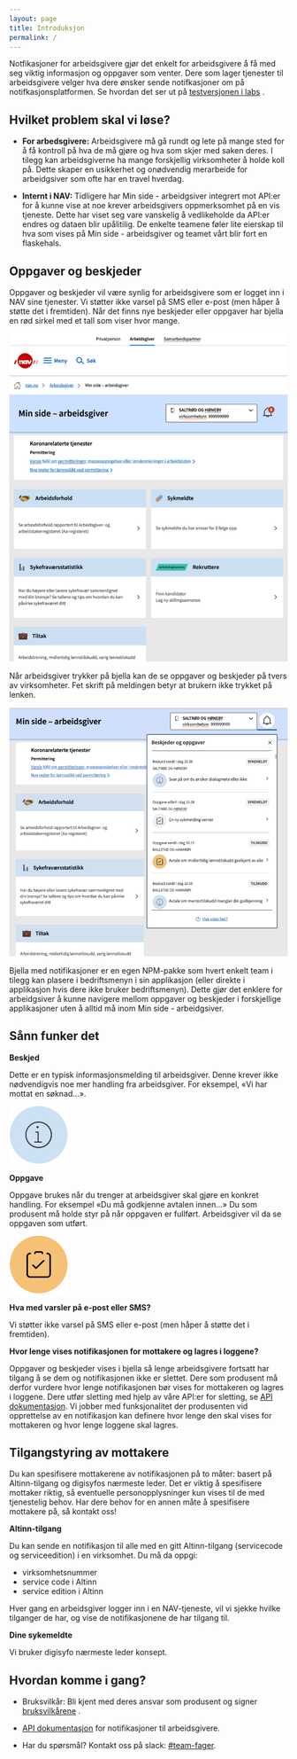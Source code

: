 ```yaml
---
layout: page
title: Introduksjon
permalink: /
---
```

Notfikasjoner for arbeidsgivere gjør det enkelt for arbeidsgivere å få med seg viktig informasjon og oppgaver som venter. Dere som lager tjenester til arbeidsgivere velger hva dere ønsker sende notifkasjoner om på notifkasjonsplatformen. Se hvordan det ser ut på [testversjonen i labs](https://arbeidsgiver.labs.nais.io/min-side-arbeidsgiver/?) . 

## Hvilket problem skal vi løse? 

- __For arbedsgivere:__
Arbeidsgivere må gå rundt og lete på mange sted for å få kontroll på hva de må gjøre og hva som skjer med saken deres. I tilegg kan arbeidsgiverne ha mange forskjellig virksomheter å holde koll på. Dette skaper en usikkerhet og onødvendig merarbeide for arbeidgsiver som ofte har en travel hverdag. 

- __Internt i NAV:__
Tidligere har Min side - arbeidgsiver integrert mot API:er for å kunne vise at noe krever arbeidsgivers oppmerksomhet på en vis tjeneste. Dette har viset seg vare vanskelig å vedlikeholde da API:er endres og dataen blir upålitilig. De enkelte teamene føler lite eierskap til hva som vises på Min side - arbeidsgiver og teamet vårt blir fort en flaskehals. 

## Oppgaver og beskjeder 
Oppgaver og beskjeder vil være synlig for arbeidsgivere som er logget inn i NAV sine tjenester. Vi støtter ikke varsel på SMS eller e-post (men håper å støtte det i fremtiden). Når det finns nye beskjeder eller oppgaver har bjella en rød sirkel med et tall som viser hvor mange. 


![Bjella på Min side -arbeidsgiver viser at nye notifikasjoner kommet med rød cirkel og antall](images/Bjella%20collapsed.png)


Når arbeidsgiver trykker på bjella kan de se oppgaver og beskjeder på tvers av virksomheter. Fet skrift på meldingen betyr at brukern ikke trykket på lenken. 

![Når man trykker på bjella ekspandere notfikasjonerne ut](images/Bjella%20expanded.png)


Bjella med notifikasjoner er en egen NPM-pakke som hvert enkelt team i tilegg kan plasere i bedriftsmenyn i sin applikasjon (eller direkte i applikasjon hvis dere ikke bruker bedriftsmenyn). Dette gjør det enklere for arbeidgsiver å kunne navigere mellom oppgaver og beskjeder i forskjellige applikasjoner uten å alltid må inom Min side - arbeidgsiver. 



## Sånn funker det 


__Beskjed__

Dette er en typisk informasjonsmelding til arbeidsgiver. Denne krever ikke nødvendigvis noe mer handling fra arbeidsgiver. For eksempel, «Vi har mottat en søknad...». 

![](images/beskjed.svg) 





__Oppgave__

Oppgave brukes når du trenger at arbeidsgiver skal gjøre en konkret handling. For eksempel «Du må godkjenne avtalen innen...» Du som produsent må holde styr på når oppgaven er fullført. Arbeidsgiver vil da se oppgaven som utført. 

![](images/oppgave.svg)



__Hva med varsler på e-post eller SMS?__

Vi støtter ikke varsel på SMS eller e-post (men håper å støtte det i fremtiden). 

__Hvor lenge vises notifikasjonen for mottakere og lagres i loggene?__

Oppgaver og beskjeder vises i bjella så lenge arbeidsgivere fortsatt har tilgang å se dem og notifikasjonen ikke er slettet. Dere som produsent må derfor vurdere hvor lenge notifikasjonen bør vises for mottakeren og lagres i loggene. Dere utfør sletting med hjelp av våre API:er for sletting, se [API dokumentasjon](https://navikt.github.io/arbeidsgiver-notifikasjon-produsent-api/api/). Vi jobber med funksjonalitet der produsenten vid opprettelse av en notifikasjon kan definere hvor lenge den skal vises for mottakeren og hvor lenge loggene skal lagres.


## Tilgangstyring av mottakere 
Du kan spesifisere mottakerene av notifikasjonen på to måter: basert på Altinn-tilgang og digisyfos nærmeste leder. Det er viktig å spesifisere mottaker riktig, så eventuelle personopplysninger kun vises til de med tjenestelig behov. Har dere behov for en annen måte å spesifisere mottakere på, så kontakt oss!

__Altinn-tilgang__

Du kan sende en notifikasjon til alle med en gitt Altinn-tilgang (servicecode og serviceedition) i en virksomhet. Du må da oppgi:

* virksomhetsnummer
* service code i Altinn
* service edition i Altinn

Hver gang en arbeidsgiver logger inn i en NAV-tjeneste, vil vi sjekke hvilke tilganger de har, og vise de notifikasjonene de har tilgang til.

__Dine sykemeldte__

Vi bruker digisyfo nærmeste leder konsept. 

## Hvordan komme i gang? 
- Bruksvilkår: Bli kjent med deres ansvar som produsent og signer [bruksvilkårene](https://navikt.github.io/arbeidsgiver-notifikasjon-produsent-api/bruksvilk%C3%A5r/) .

- [API dokumentasjon](https://navikt.github.io/arbeidsgiver-notifikasjon-produsent-api/api/) for notifikasjoner til arbeidsgivere.

- Har du spørsmål? Kontakt oss på slack: [#team-fager](https://nav-it.slack.com/archives/C01V9FFEHEK).


